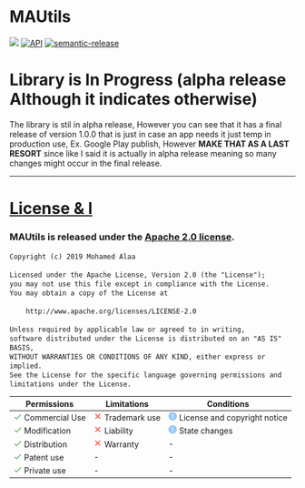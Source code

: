 # MAUtils
[![](https://jitpack.io/v/MohamedAlaaEldin636/MAUtils.svg)](https://jitpack.io/#MohamedAlaaEldin636/MAUtils)
[![API](https://img.shields.io/badge/API-14%2B-blue.svg?style=flat)](https://android-arsenal.com/api?level=14)
[![semantic-release](https://img.shields.io/badge/%20%20%F0%9F%93%A6%F0%9F%9A%80-semantic--release-e10079.svg)](https://github.com/semantic-release/semantic-release)


# Library is In Progress (alpha release Although it indicates otherwise)

The library is stil in alpha release, However you can see that it has a final release of version 1.0.0 that is just in case an app needs it just temp in production use, Ex. Google Play publish, However **MAKE THAT AS A LAST RESORT** since like I said it is actually
in alpha release meaning so many changes might occur in the final release.

---

# [License & l](#mautils)

### MAUtils is released under the [Apache 2.0 license](http://www.apache.org/licenses/).

```
Copyright (c) 2019 Mohamed Alaa

Licensed under the Apache License, Version 2.0 (the "License");
you may not use this file except in compliance with the License.
You may obtain a copy of the License at

    http://www.apache.org/licenses/LICENSE-2.0

Unless required by applicable law or agreed to in writing,
software distributed under the License is distributed on an "AS IS" BASIS,
WITHOUT WARRANTIES OR CONDITIONS OF ANY KIND, either express or implied.
See the License for the specific language governing permissions and limitations under the License.
```

| Permissions         | Limitations           | Conditions   |
| ------------------- | --------------------- | ----------- |
| <img src="https://github.com/MohamedAlaaEldin636/VIP-Reminder-Capstone-Project/blob/master/forReadMeFiles/enable_use_icon.png" height="15" width="15"/> Commercial Use         | <img src="https://github.com/MohamedAlaaEldin636/VIP-Reminder-Capstone-Project/blob/master/forReadMeFiles/disable_use_icon.png" height="15" width="15"/> Trademark use | <img src="https://github.com/MohamedAlaaEldin636/VIP-Reminder-Capstone-Project/blob/master/forReadMeFiles/warning_icon.png" height="15" width="15"/> License and copyright notice |
| <img src="https://github.com/MohamedAlaaEldin636/VIP-Reminder-Capstone-Project/blob/master/forReadMeFiles/enable_use_icon.png" height="15" width="15"/> Modification           | <img src="https://github.com/MohamedAlaaEldin636/VIP-Reminder-Capstone-Project/blob/master/forReadMeFiles/disable_use_icon.png" height="15" width="15"/> Liability     |   <img src="https://github.com/MohamedAlaaEldin636/VIP-Reminder-Capstone-Project/blob/master/forReadMeFiles/warning_icon.png" height="15" width="15"/> State changes |
| <img src="https://github.com/MohamedAlaaEldin636/VIP-Reminder-Capstone-Project/blob/master/forReadMeFiles/enable_use_icon.png" height="15" width="15"/> Distribution           | <img src="https://github.com/MohamedAlaaEldin636/VIP-Reminder-Capstone-Project/blob/master/forReadMeFiles/disable_use_icon.png" height="15" width="15"/> Warranty      |    - |
| <img src="https://github.com/MohamedAlaaEldin636/VIP-Reminder-Capstone-Project/blob/master/forReadMeFiles/enable_use_icon.png" height="15" width="15"/> Patent use             | -         |   - |
| <img src="https://github.com/MohamedAlaaEldin636/VIP-Reminder-Capstone-Project/blob/master/forReadMeFiles/enable_use_icon.png" height="15" width="15"/> Private use            | -                 |  - |
